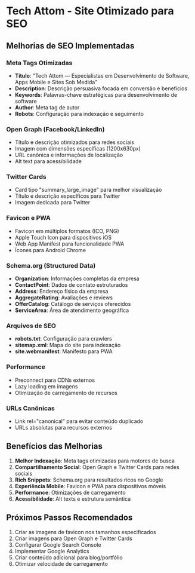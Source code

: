 # Tech Attom - Site Otimizado para SEO

## Melhorias de SEO Implementadas

### Meta Tags Otimizadas

- **Título**: "Tech Attom — Especialistas em Desenvolvimento de Software, Apps Mobile e Sites Sob Medida"
- **Description**: Descrição persuasiva focada em conversão e benefícios
- **Keywords**: Palavras-chave estratégicas para desenvolvimento de software
- **Author**: Meta tag de autor
- **Robots**: Configuração para indexação e seguimento

### Open Graph (Facebook/LinkedIn)

- Título e descrição otimizados para redes sociais
- Imagem com dimensões específicas (1200x630px)
- URL canônica e informações de localização
- Alt text para acessibilidade

### Twitter Cards

- Card tipo "summary_large_image" para melhor visualização
- Título e descrição específicos para Twitter
- Imagem dedicada para Twitter

### Favicon e PWA

- Favicon em múltiplos formatos (ICO, PNG)
- Apple Touch Icon para dispositivos iOS
- Web App Manifest para funcionalidade PWA
- Ícones para Android Chrome

### Schema.org (Structured Data)

- **Organization**: Informações completas da empresa
- **ContactPoint**: Dados de contato estruturados
- **Address**: Endereço físico da empresa
- **AggregateRating**: Avaliações e reviews
- **OfferCatalog**: Catálogo de serviços oferecidos
- **ServiceArea**: Área de atendimento geográfica

### Arquivos de SEO

- **robots.txt**: Configuração para crawlers
- **sitemap.xml**: Mapa do site para indexação
- **site.webmanifest**: Manifesto para PWA

### Performance

- Preconnect para CDNs externos
- Lazy loading em imagens
- Otimização de carregamento de recursos

### URLs Canônicas

- Link rel="canonical" para evitar conteúdo duplicado
- URLs absolutas para recursos externos

## Benefícios das Melhorias

1. **Melhor Indexação**: Meta tags otimizadas para motores de busca
2. **Compartilhamento Social**: Open Graph e Twitter Cards para redes sociais
3. **Rich Snippets**: Schema.org para resultados ricos no Google
4. **Experiência Mobile**: Favicon e PWA para dispositivos móveis
5. **Performance**: Otimizações de carregamento
6. **Acessibilidade**: Alt texts e estrutura semântica

## Próximos Passos Recomendados

1. Criar as imagens de favicon nos tamanhos especificados
2. Criar imagens para Open Graph e Twitter Cards
3. Configurar Google Search Console
4. Implementar Google Analytics
5. Criar conteúdo adicional para blog/portfólio
6. Otimizar velocidade de carregamento

